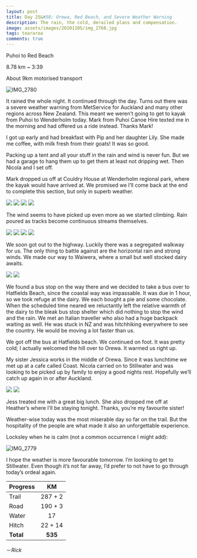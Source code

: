 ```yaml
---
layout: post
title: Day 25&#58; Orewa, Red Beach, and Severe Weather Warning
description: The rain, the cold, derailed plans and compensation.
image: assets/images/20201105/img_2768.jpg
tags: teararoa
comments: true
---
```


Puhoi to Red Beach

8.78 km ~ 3:39

About 9km motorised transport

![IMG_2780](/assets/images/20201105/img_2780.jpg)

It rained the whole night. It continued through the day. Turns out there was a severe weather warning from MetService for Auckland and many other regions across New Zealand. This meant we weren’t going to get to kayak from Puhoi to Wenderholm today. Mark from Puhoi Canoe Hire texted me in the morning and had offered us a ride instead. Thanks Mark!

I got up early and had breakfast with Pip and her daughter Lily. She made me coffee, with milk fresh from their goats! It was so good.

Packing up a tent and all your stuff in the rain and wind is never fun. But we had a garage to hang them up to get them at least not dripping wet. Then Nicola and I set off. 

Mark dropped us off at Couldry House at Wenderholm regional park, where the kayak would have arrived at. We promised we I’ll come back at the end to complete this section, but only in superb weather. 

<div class="gallery" data-columns="2">
  <img src="/assets/images/20201105/img_2757.jpg">
  <img src="/assets/images/20201105/img_2758.jpg">
  <img src="/assets/images/20201105/img_2760.jpg">
  <img src="/assets/images/20201105/img_2762.jpg">
</div>

The wind seems to have picked up even more as we started climbing. Rain poured as tracks become continuous streams themselves.

<div class="gallery" data-columns="2">
  <img src="/assets/images/20201105/img_2763.jpg">
  <img src="/assets/images/20201105/img_2765.jpg">
  <img src="/assets/images/20201105/img_2768.jpg">
  <img src="/assets/images/20201105/img_2770.jpg">
</div>

We soon got out to the highway. Luckily there was a segregated walkway for us. The only thing to battle against are the horizontal rain and strong winds. We made our way to Waiwera, where a small but well stocked dairy awaits.

<div class="gallery" data-columns="2">
  <img src="/assets/images/20201105/img_2771.jpg">
  <img src="/assets/images/20201105/img_2774.jpg">
</div>

We found a bus stop on the way there and we decided to take a bus over to Hatfields Beach, since the coastal way was impassable. It was due in 1 hour, so we took refuge at the dairy. We each bought a pie and some chocolate. When the scheduled time neared we reluctantly left the relative warmth of the dairy to the bleak bus stop shelter which did nothing to stop the wind and the rain. We met an Italian traveller who also had a huge backpack waiting as well. He was stuck in NZ and was hitchhiking everywhere to see the country. He would be moving a lot faster than us.

We got off the bus at Hatfields beach. We continued on foot. It was pretty cold; I actually welcomed the hill over to Orewa. It warmed us right up. 

My sister Jessica works in the middle of Orewa. Since it was lunchtime we met up at a cafe called Coast. Nicola carried on to Stillwater and was looking to be picked up by family to enjoy a good nights rest. Hopefully we’ll catch up again in or after Auckland. 

<div class="gallery" data-columns="2">
  <img src="/assets/images/20201105/img_2775.jpg">
  <img src="/assets/images/20201105/img_2777.jpg">
</div>

Jess treated me with a great big lunch. She also dropped me off at Heather’s where I’ll be staying tonight. Thanks, you’re my favourite sister!

Weather-wise today was the most miserable day so far on the trail. But the hospitality of the people are what made it also an unforgettable experience. 

Locksley when he is calm (not a common occurrence I might add):

![IMG_2779](/assets/images/20201105/img_2779.jpg)

I hope the weather is more favourable tomorrow. I’m looking to get to Stillwater. Even though it’s not far away, I’d prefer to not have to go through today’s ordeal again.

| Progress | KM |
| ---- |:----:|
| Trail | 287 + 2 |
| Road | 190 + 3 |
| Water | 17 |
| Hitch | 22 + 14 |
| **Total** | **535** |

－_Rick_